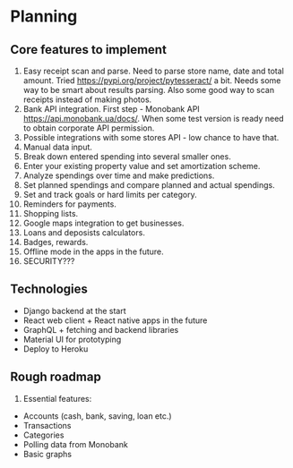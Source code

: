 # Planning

## Core features to implement

1. Easy receipt scan and parse. Need to parse store name, date and total amount. Tried https://pypi.org/project/pytesseract/ a bit. Needs some way to be smart about results parsing. Also some good way to scan receipts instead of making photos.
1. Bank API integration. First step - Monobank API https://api.monobank.ua/docs/. When some test version is ready need to obtain corporate API permission.
1. Possible integrations with some stores API - low chance to have that.
1. Manual data input.
1. Break down entered spending into several smaller ones.
1. Enter your existing property value and set amortization scheme.
1. Analyze spendings over time and make predictions.
1. Set planned spendings and compare planned and actual spendings.
1. Set and track goals or hard limits per category.
1. Reminders for payments.
1. Shopping lists.
1. Google maps integration to get businesses.
1. Loans and deposists calculators.
1. Badges, rewards.
1. Offline mode in the apps in the future.
1. SECURITY???

## Technologies

- Django backend at the start
- React web client + React native apps in the future
- GraphQL + fetching and backend libraries
- Material UI for prototyping
- Deploy to Heroku

## Rough roadmap

1. Essential features:
- Accounts (cash, bank, saving, loan etc.)
- Transactions
- Categories
- Polling data from Monobank
- Basic graphs
